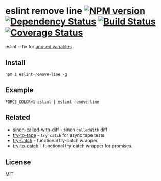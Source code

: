 # eslint remove line [![NPM version][NPMIMGURL]][NPMURL] [![Dependency Status][DependencyStatusIMGURL]][DependencyStatusURL] [![Build Status][BuildStatusIMGURL]][BuildStatusURL] [![Coverage Status][CoverageIMGURL]][CoverageURL]

[NPMIMGURL]:                https://img.shields.io/npm/v/eslint-remove-line.svg?style=flat&longCache=true
[BuildStatusIMGURL]:        https://img.shields.io/travis/coderaiser/eslint-remove-line/master.svg?style=flat&longCache=true
[DependencyStatusIMGURL]:   https://img.shields.io/david/coderaiser/eslint-remove-line.svg?style=flat&longCache=true
[NPMURL]:                   https://npmjs.org/package/eslint-remove-line "npm"
[BuildStatusURL]:           https://travis-ci.org/coderaiser/eslint-remove-line  "Build Status"
[DependencyStatusURL]:      https://david-dm.org/coderaiser/eslint-remove-line "Dependency Status"

[CoverageURL]:              https://coveralls.io/github/coderaiser/eslint-remove-line?branch=master
[CoverageIMGURL]:           https://coveralls.io/repos/coderaiser/eslint-remove-line/badge.svg?branch=master&service=github

eslint --fix for [unused variables](https://eslint.org/docs/rules/no-unused-vars).

## Install

```
npm i eslint-remove-line -g
```

## Example

```
FORCE_COLOR=1 eslint | eslint-remove-line
```


## Related

- [sinon-called-with-diff](https://github.com/coderaiser/sinon-called-with-diff) - sinon `calledWith` diff
- [try-to-tape](https://github.com/coderaiser/try-to-tape) - `try catch` for async tape tests
- [try-catch](https://github.com/coderaiser/try-catch "TryCatch") - functional try-catch wrapper.
- [try-to-catch](https://github.com/coderaiser/try-to-catch "TryToCatch") - functional try-catch wrapper for promises.

## License

MIT

